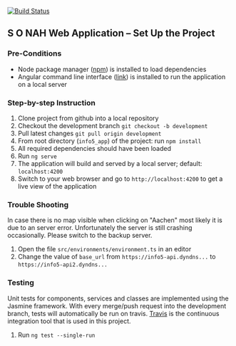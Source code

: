 [![Build Status](https://travis-ci.org/alexfict/info5_app.svg?branch=development)](https://travis-ci.org/alexfict/info5_app)
## S O NAH Web Application – Set Up the Project

### Pre-Conditions
- Node package manager ([npm](https://www.npmjs.com/get-npm?utm_source=house&utm_medium=homepage&utm_campaign=free%20orgs&utm_term=Install%20npm)) is installed to load dependencies
- Angular command line interface ([link](https://github.com/angular/angular-cli#prerequisites)) is installed to run the application on a local server

### Step-by-step Instruction 
1. Clone project from github into a local repository
2. Checkout the development branch `git checkout -b development`
3. Pull latest changes `git pull origin development`
4. From root directory (`info5_app`) of the project: run `npm install`
5. All required dependencies should have been loaded
6. Run `ng serve`
7. The application will build and served by a local server; default: `localhost:4200`
8. Switch to your web browser and go to `http://localhost:4200` to get a live view of the application

### Trouble Shooting
In case there is no map visible when clicking on "Aachen" most likely it is due to an server error. Unfortunately the server is still crashing occasionally. Please switch to the backup server.
1. Open the file `src/environments/environment.ts` in an editor
2. Change the value of `base_url` from `https://info5-api.dyndns...` to `https://info5-api2.dyndns...`

### Testing
Unit tests for components, services and classes are implemented using the Jasmine framework. With every merge/push request into the development branch, tests will automatically be run on travis. [Travis](https://travis-ci.org) is the continuous integration tool that is used in this project. 
1. Run `ng test --single-run`
